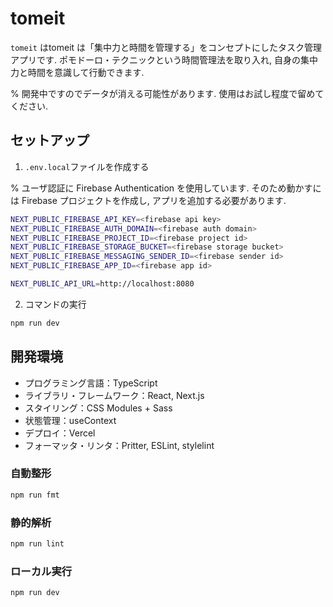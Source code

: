# tomeit

`tomeit` はtomeit は「集中力と時間を管理する」をコンセプトにしたタスク管理アプリです.
ポモドーロ・テクニックという時間管理法を取り入れ, 自身の集中力と時間を意識して行動できます.

% 開発中ですのでデータが消える可能性があります. 使用はお試し程度で留めてください.

## セットアップ

1. `.env.local`ファイルを作成する

% ユーザ認証に Firebase Authentication を使用しています. そのため動かすには Firebase プロジェクトを作成し, アプリを追加する必要があります.

```bash
NEXT_PUBLIC_FIREBASE_API_KEY=<firebase api key>
NEXT_PUBLIC_FIREBASE_AUTH_DOMAIN=<firebase auth domain>
NEXT_PUBLIC_FIREBASE_PROJECT_ID=<firebase project id>
NEXT_PUBLIC_FIREBASE_STORAGE_BUCKET=<firebase storage bucket>
NEXT_PUBLIC_FIREBASE_MESSAGING_SENDER_ID=<firebase sender id>
NEXT_PUBLIC_FIREBASE_APP_ID=<firebase app id>

NEXT_PUBLIC_API_URL=http://localhost:8080
```

2. コマンドの実行

```bash
npm run dev
```

## 開発環境

- プログラミング言語：TypeScript
- ライブラリ・フレームワーク：React, Next.js
- スタイリング：CSS Modules + Sass
- 状態管理：useContext
- デプロイ：Vercel
- フォーマッタ・リンタ：Pritter, ESLint, stylelint

### 自動整形

```bash
npm run fmt
```

### 静的解析

```bash
npm run lint
```

### ローカル実行

```bash
npm run dev
```

